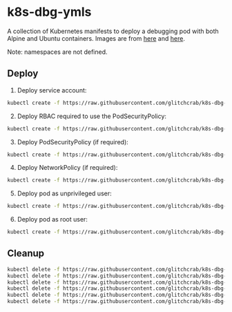 # k8s-dbg-ymls

A collection of Kubernetes manifests to deploy a debugging pod with both Alpine and
Ubuntu containers. Images are from [here](https://hub.docker.com/repository/docker/glitchcrab/alpine-debug)
and [here](https://hub.docker.com/repository/docker/glitchcrab/alpine-debug).

Note: namespaces are not defined.

## Deploy

1. Deploy service account:
```bash
kubectl create -f https://raw.githubusercontent.com/glitchcrab/k8s-dbg-ymls/master/service-account.yaml
```
2. Deploy RBAC required to use the PodSecurityPolicy:
```bash
kubectl create -f https://raw.githubusercontent.com/glitchcrab/k8s-dbg-ymls/master/rbac.yaml
```
3. Deploy PodSecurityPolicy (if required):
```bash
kubectl create -f https://raw.githubusercontent.com/glitchcrab/k8s-dbg-ymls/master/pod-security-policy.yaml
```
4. Deploy NetworkPolicy (if required):
```bash
kubectl create -f https://raw.githubusercontent.com/glitchcrab/k8s-dbg-ymls/master/network-policy.yaml
```
5. Deploy pod as unprivileged user:
```bash
kubectl create -f https://raw.githubusercontent.com/glitchcrab/k8s-dbg-ymls/master/deployment-not-root.yaml
```
6. Deploy pod  as root user:
```bash
kubectl create -f https://raw.githubusercontent.com/glitchcrab/k8s-dbg-ymls/master/deployment-root.yaml
```

## Cleanup

```bash
kubectl delete -f https://raw.githubusercontent.com/glitchcrab/k8s-dbg-ymls/master/deployment-root.yaml
kubectl delete -f https://raw.githubusercontent.com/glitchcrab/k8s-dbg-ymls/master/deployment-not-root.yaml
kubectl delete -f https://raw.githubusercontent.com/glitchcrab/k8s-dbg-ymls/master/network-policy.yaml
kubectl delete -f https://raw.githubusercontent.com/glitchcrab/k8s-dbg-ymls/master/pod-security-policy.yaml
kubectl delete -f https://raw.githubusercontent.com/glitchcrab/k8s-dbg-ymls/master/rbac.yaml
kubectl delete -f https://raw.githubusercontent.com/glitchcrab/k8s-dbg-ymls/master/service-account.yaml
```
